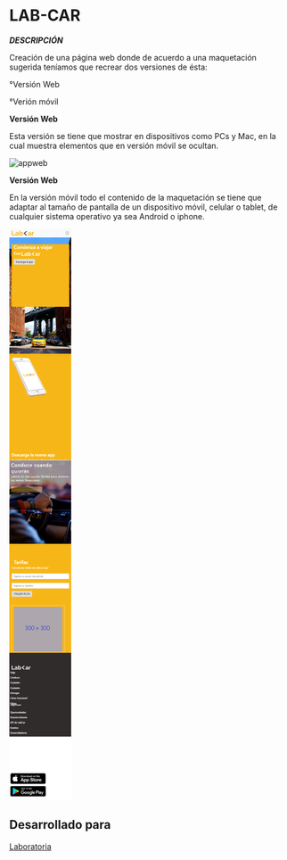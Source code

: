 # LAB-CAR

***DESCRIPCIÓN***

Creación de una página web donde de acuerdo a una maquetación  sugerida teníamos que recrear dos versiones de ésta:

°Versión Web

°Verión móvil

****Versión Web****

Esta versión se tiene que mostrar en dispositivos como PCs y Mac, en la cual muestra elementos que en versión móvil se ocultan.

  ![appweb](https://user-images.githubusercontent.com/32876693/38838474-ded47bc8-419b-11e8-96f4-5a6772ef06fc.png)

****Versión Web****

En la versión móvil todo el contenido de la maquetación se tiene que adaptar al tamaño de pantalla de un dispositivo móvil, celular o tablet, de cualquier sistema operativo ya sea Android o  iphone.

![wesión Web](assets/images/appmovil.png)


## Desarrollado para 

[Laboratoria](http://laboratoria.la)
